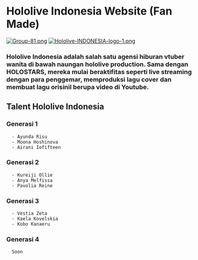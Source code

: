 # Hololive Indonesia Website (Fan Made)

[![Group-81.png](https://i.postimg.cc/pTYxVGpg/Group-81.png)](https://postimg.cc/mzDK8S3w)
[![Hololive-INDONESIA-logo-1.png](https://i.postimg.cc/L8n1qfky/Hololive-INDONESIA-logo-1.png)](https://postimg.cc/jDY5mDFN) <br>
### Hololive Indonesia adalah salah satu agensi hiburan vtuber wanita di bawah naungan hololive production. Sama dengan HOLOSTARS, mereka mulai beraktifitas seperti live     streaming dengan para penggemar, memproduksi lagu cover dan membuat lagu orisinil berupa video di Youtube.

## Talent Hololive Indonesia
   ### Generasi 1
      - Ayunda Risu
      - Moona Hoshinova
      - Airani Iofifteen
      
   ### Generasi 2
      - Kureiji Ollie
      - Anya Melfissa
      - Pavolia Reine
      
   ### Generasi 3
      - Vestia Zeta
      - Kaela Kovelskia
      - Kobo Kanaeru
 
   ### Generasi 4
      
      Soon

